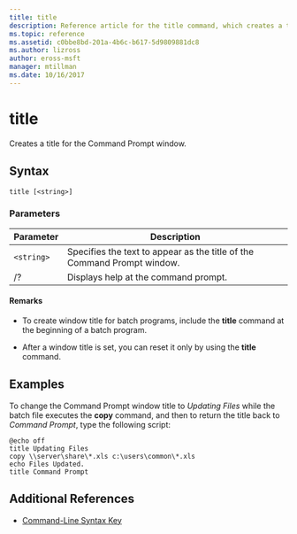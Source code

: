 ```yaml
---
title: title
description: Reference article for the title command, which creates a title for the Command Prompt window.
ms.topic: reference
ms.assetid: c0bbe8bd-201a-4b6c-b617-5d9809881dc8
ms.author: lizross
author: eross-msft
manager: mtillman
ms.date: 10/16/2017
---
```


# title

Creates a title for the Command Prompt window.

## Syntax

```
title [<string>]
```

### Parameters

| Parameter | Description |
|--|--|
| `<string>` | Specifies the text to appear as the title of the Command Prompt window. |
| /? | Displays help at the command prompt. |

#### Remarks

- To create window title for batch programs, include the **title** command at the beginning of a batch program.

- After a window title is set, you can reset it only by using the **title** command.

## Examples

To change the Command Prompt window title to *Updating Files* while the batch file executes the **copy** command, and then to return the title back to *Command Prompt*, type the following script:

```
@echo off
title Updating Files
copy \\server\share\*.xls c:\users\common\*.xls
echo Files Updated.
title Command Prompt
```

## Additional References

- [Command-Line Syntax Key](command-line-syntax-key.md)
